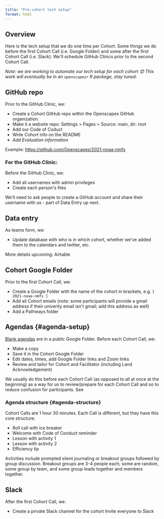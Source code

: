 ```yaml
---
title: "Pre-cohort tech setup"
format: html
---
```


## Overview

Here is the tech setup that we do one time per Cohort. Some things we do before the first Cohort Call (i.e. Google Folder) and some after the first Cohort Call (i.e. Slack). We'll schedule GitHub Clinics prior to the second Cohort Call.

*Note: we are working to automate our tech setup for each cohort 😍 This work will eventually be in an `openscapesr` R package, stay tuned.*

## GitHub repo

Prior to the GitHub Clinic, we:

-   Create a Cohort GitHub repo within the Openscapes GitHub organization.
-   Make it a website repo: Settings > Pages > Source: main, dir: root
-   Add our Code of Coduct
-   Write Cohort info on the README
-   *Add Evaluation information*

Example: <https://github.com/Openscapes/2021-noaa-nmfs>

### For the GitHub Clinic:

Before the GitHub Clinic, we:

-   Add all usernames with admin privileges
-   Create each person's files

We'll need to ask people to create a GitHub account and share their username with us - part of Data Entry up next. 

## Data entry

As teams form, we:

-   Update database with who is in which cohort, whether we've added them to the calendars and twitter, etc.

More details upcoming: Airtable

## Cohort Google Folder

Prior to the first Cohort Call, we:

-   Create a Google Folder with the name of the cohort in brackets, e.g. `[ 2021-noaa-nmfs ]`
-   Add all Cohort emails (note: some participants will provide a gmail address if their univerity email isn't gmail; add this address as well)
-   Add a Pathways folder

## Agendas {#agenda-setup}

[Blank agendas](https://drive.google.com/drive/folders/1II5YXUK_iuV7fXelcUV49RPAXxI7fveJ?usp=sharing) are in a public Google Folder. Before each Cohort Call, we:

-   Make a copy
-   Save it in the Cohort Google Folder
-   Edit dates, times, add Google Folder links and Zoom links
-   Review and tailor for Cohort and Facilitator (including Land Acknowledgement)

We usually do this before each Cohort Call (as opposed to all at once at the beginning) as a way for us to review/prepare for each Cohort Call and so to reduce confusion for participants. See

### Agenda structure {#agenda-structure}

Cohort Calls are 1 hour 30 minutes. Each Call is different, but they have this core structure:

-   Roll call with ice breaker
-   Welcome with Code of Conduct reminder
-   Lesson with activity 1
-   Lesson with activity 2
-   Efficiency tip

Activities include prompted silent journaling or breakout groups followed by group discussion. Breakout groups are 3-4 people each; some are random, some group by team, and some group leads together and members together.

## Slack

After the first Cohort Call, we:

-   Create a private Slack channel for the cohort Invite everyone to Slack

